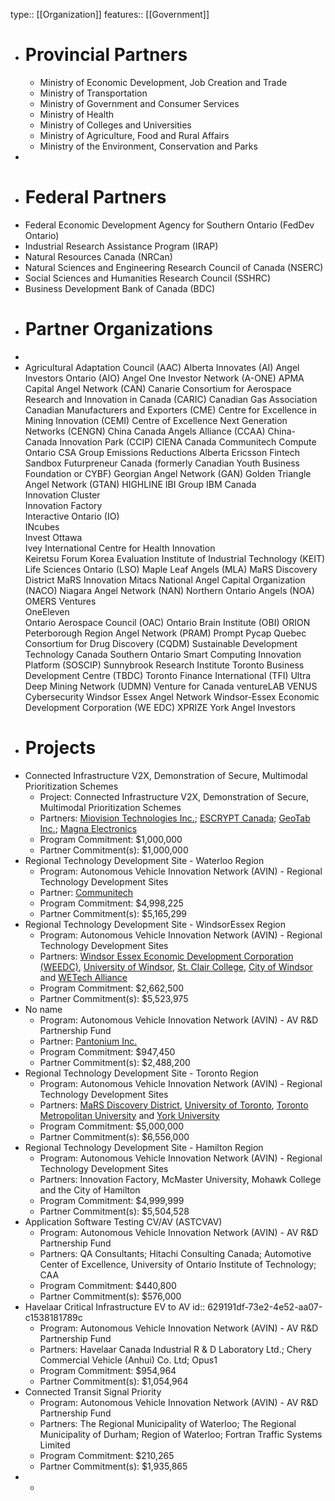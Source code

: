 type:: [[Organization]]
features:: [[Government]]

- # Provincial Partners
	- Ministry of Economic Development, Job Creation and Trade
	- Ministry of Transportation
	- Ministry of Government and Consumer Services
	- Ministry of Health
	- Ministry of Colleges and Universities
	- Ministry of Agriculture, Food and Rural Affairs
	- Ministry of the Environment, Conservation and Parks
-
- # Federal Partners
- Federal Economic Development Agency for Southern Ontario (FedDev Ontario)
- Industrial Research Assistance Program (IRAP)
- Natural Resources Canada (NRCan)
- Natural Sciences and Engineering Research Council of Canada (NSERC)
- Social Sciences and Humanities Research Council (SSHRC)
- Business Development Bank of Canada (BDC)
- # Partner Organizations
-
- Agricultural Adaptation Council (AAC)
  Alberta Innovates (AI)
  Angel Investors Ontario (AIO) 
  Angel One Investor Network (A-ONE)
  APMA
  Capital Angel Network (CAN)
  Canarie
  Consortium for Aerospace Research and Innovation in Canada (CARIC)
  Canadian Gas Association
  Canadian Manufacturers and Exporters (CME) 
   Centre for Excellence in Mining Innovation (CEMI)
  Centre of Excellence Next Generation Networks (CENGN) 
  China Canada Angels Alliance (CCAA) 
  China-Canada Innovation Park (CCIP)
  CIENA Canada
  Communitech 
   Compute Ontario 
  CSA Group 
  Emissions Reductions Alberta
  Ericsson
  Fintech Sandbox 
  Futurpreneur Canada (formerly Canadian Youth Business Foundation or CYBF) 
  Georgian Angel Network (GAN) 
  Golden Triangle Angel Network (GTAN) 
  HIGHLINE
  IBI Group
  IBM Canada  
  Innovation Cluster   
  Innovation Factory   
  Interactive Ontario (IO)  
  INcubes  
  Invest Ottawa  
  Ivey International Centre for Health Innovation  
  Keiretsu Forum
  Korea Evaluation Institute of Industrial Technology (KEIT) 
  Life Sciences Ontario (LSO) 
  Maple Leaf Angels (MLA) 
  MaRS Discovery District 
  MaRS Innovation
  Mitacs
  National Angel Capital Organization (NACO)
  Niagara Angel Network (NAN) 
  Northern Ontario Angels (NOA) 
  OMERS Ventures  
  OneEleven  
  Ontario Aerospace Council (OAC) 
  Ontario Brain Institute (OBI) 
  ORION  
  Peterborough Region Angel Network (PRAM)
  Prompt
  Pycap
  Quebec Consortium for Drug Discovery (CQDM)
  Sustainable Development Technology Canada
  Southern Ontario Smart Computing Innovation Platform (SOSCIP) 
  Sunnybrook Research Institute 
  Toronto Business Development Centre (TBDC)
  Toronto Finance International (TFI) 
  Ultra Deep Mining Network (UDMN) 
  Venture for Canada 
  ventureLAB
  VENUS Cybersecurity 
  Windsor Essex Angel Network
  Windsor-Essex Economic Development Corporation (WE EDC) 
  XPRIZE
  York Angel Investors
- # Projects
- Connected Infrastructure V2X, Demonstration of Secure, Multimodal Prioritization Schemes
	- Project: Connected Infrastructure V2X, Demonstration of Secure, Multimodal Prioritization Schemes
	- Partners: [Miovision Technologies Inc.](https://miovision.com/); [ESCRYPT Canada](https://www.escrypt.com/en); [GeoTab Inc.](https://www.geotab.com/); [Magna Electronics](https://www.magna.com/company/company-information/magna-groups/magna-electronics)
	- Program Commitment: $1,000,000
	- Partner Commitment(s): $1,000,000
- Regional Technology Development Site - Waterloo Region
	- Program: Autonomous Vehicle Innovation Network (AVIN) - Regional Technology Development Sites
	- Partner: [Communitech](https://www.communitech.ca/)
	- Program Commitment: $4,998,225
	- Partner Commitment(s): $5,165,299
- Regional Technology Development Site - WindsorEssex Region
	- Program: Autonomous Vehicle Innovation Network (AVIN) - Regional Technology Development Sites
	- Partners: [Windsor Essex Economic Development Corporation (WEEDC)](https://www.investwindsoressex.com), [University of Windsor](https://www.uwindsor.ca), [St. Clair College](https://www.stclaircollege.ca/), [City of Windsor](https://www.citywindsor.ca/) and [WETech Alliance](https://www.wetech-alliance.com/)
	- Program Commitment: $2,662,500
	- Partner Commitment(s): $5,523,975
- No name
	- Program: Autonomous Vehicle Innovation Network (AVIN) - AV R&D Partnership Fund
	- Partner: [Pantonium Inc.](https://pantonium.com/)
	- Program Commitment: $947,450
	- Partner Commitment(s): $2,488,200
- Regional Technology Development Site - Toronto Region
	- Program: Autonomous Vehicle Innovation Network (AVIN) - Regional Technology Development Sites
	- Partners: [MaRS Discovery District](https://www.marsdd.com/), [University of Toronto](https://www.utoronto.ca/), [Toronto Metropolitan University](https://www.torontomu.ca/) and [York University](https://www.yorku.ca/)
	- Program Commitment: $5,000,000
	- Partner Commitment(s): $6,556,000
- Regional Technology Development Site - Hamilton Region
	- Program: Autonomous Vehicle Innovation Network (AVIN) - Regional Technology Development Sites
	- Partners: Innovation Factory, McMaster University, Mohawk College and the City of Hamilton
	- Program Commitment: $4,999,999
	- Partner Commitment(s): $5,504,528
- Application Software Testing CV/AV (ASTCVAV)
	- Program: Autonomous Vehicle Innovation Network (AVIN) - AV R&D Partnership Fund
	- Partners: QA Consultants; Hitachi Consulting Canada; Automotive Center of Excellence, University of Ontario Institute of Technology; CAA
	- Program Commitment: $440,800
	- Partner Commitment(s): $576,000
- Havelaar Critical Infrastructure EV to AV
  id:: 629191df-73e2-4e52-aa07-c1538181789c
	- Program: Autonomous Vehicle Innovation Network (AVIN) - AV R&D Partnership Fund
	- Partners: Havelaar Canada Industrial R & D Laboratory Ltd.; Chery Commercial Vehicle (Anhui) Co. Ltd; Opus1
	- Program Commitment: $954,964
	- Partner Commitment(s): $1,054,964
- Connected Transit Signal Priority
	- Program: Autonomous Vehicle Innovation Network (AVIN) - AV R&D Partnership Fund
	- Partners: The Regional Municipality of Waterloo; The Regional Municipality of Durham; Region of Waterloo; Fortran Traffic Systems Limited
	- Program Commitment: $210,265
	- Partner Commitment(s): $1,935,865
-
	-